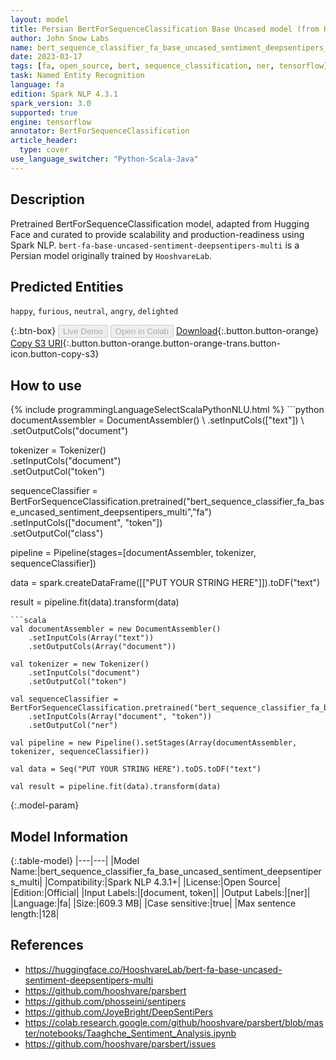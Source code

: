 ```yaml
---
layout: model
title: Persian BertForSequenceClassification Base Uncased model (from HooshvareLab)
author: John Snow Labs
name: bert_sequence_classifier_fa_base_uncased_sentiment_deepsentipers_multi
date: 2023-03-17
tags: [fa, open_source, bert, sequence_classification, ner, tensorflow]
task: Named Entity Recognition
language: fa
edition: Spark NLP 4.3.1
spark_version: 3.0
supported: true
engine: tensorflow
annotator: BertForSequenceClassification
article_header:
  type: cover
use_language_switcher: "Python-Scala-Java"
---
```


## Description

Pretrained BertForSequenceClassification model, adapted from Hugging Face and curated to provide scalability and production-readiness using Spark NLP. `bert-fa-base-uncased-sentiment-deepsentipers-multi` is a Persian model originally trained by `HooshvareLab`.

## Predicted Entities

`happy`, `furious`, `neutral`, `angry`, `delighted`

{:.btn-box}
<button class="button button-orange" disabled>Live Demo</button>
<button class="button button-orange" disabled>Open in Colab</button>
[Download](https://s3.amazonaws.com/auxdata.johnsnowlabs.com/public/models/bert_sequence_classifier_fa_base_uncased_sentiment_deepsentipers_multi_fa_4.3.1_3.0_1679068365798.zip){:.button.button-orange}
[Copy S3 URI](s3://auxdata.johnsnowlabs.com/public/models/bert_sequence_classifier_fa_base_uncased_sentiment_deepsentipers_multi_fa_4.3.1_3.0_1679068365798.zip){:.button.button-orange.button-orange-trans.button-icon.button-copy-s3}

## How to use



<div class="tabs-box" markdown="1">
{% include programmingLanguageSelectScalaPythonNLU.html %}
```python
documentAssembler = DocumentAssembler() \
    .setInputCols(["text"]) \
    .setOutputCols("document")

tokenizer = Tokenizer() \
    .setInputCols("document") \
    .setOutputCol("token")

sequenceClassifier = BertForSequenceClassification.pretrained("bert_sequence_classifier_fa_base_uncased_sentiment_deepsentipers_multi","fa") \
    .setInputCols(["document", "token"]) \
    .setOutputCol("class")

pipeline = Pipeline(stages=[documentAssembler, tokenizer, sequenceClassifier])

data = spark.createDataFrame([["PUT YOUR STRING HERE"]]).toDF("text")

result = pipeline.fit(data).transform(data)
```
```scala
val documentAssembler = new DocumentAssembler() 
    .setInputCols(Array("text")) 
    .setOutputCols(Array("document"))
      
val tokenizer = new Tokenizer()
    .setInputCols("document")
    .setOutputCol("token")
 
val sequenceClassifier = BertForSequenceClassification.pretrained("bert_sequence_classifier_fa_base_uncased_sentiment_deepsentipers_multi","fa") 
    .setInputCols(Array("document", "token"))
    .setOutputCol("ner")
   
val pipeline = new Pipeline().setStages(Array(documentAssembler, tokenizer, sequenceClassifier))

val data = Seq("PUT YOUR STRING HERE").toDS.toDF("text")

val result = pipeline.fit(data).transform(data)
```
</div>

{:.model-param}
## Model Information

{:.table-model}
|---|---|
|Model Name:|bert_sequence_classifier_fa_base_uncased_sentiment_deepsentipers_multi|
|Compatibility:|Spark NLP 4.3.1+|
|License:|Open Source|
|Edition:|Official|
|Input Labels:|[document, token]|
|Output Labels:|[ner]|
|Language:|fa|
|Size:|609.3 MB|
|Case sensitive:|true|
|Max sentence length:|128|

## References

- https://huggingface.co/HooshvareLab/bert-fa-base-uncased-sentiment-deepsentipers-multi
- https://github.com/hooshvare/parsbert
- https://github.com/phosseini/sentipers
- https://github.com/JoyeBright/DeepSentiPers
- https://colab.research.google.com/github/hooshvare/parsbert/blob/master/notebooks/Taaghche_Sentiment_Analysis.ipynb
- https://github.com/hooshvare/parsbert/issues